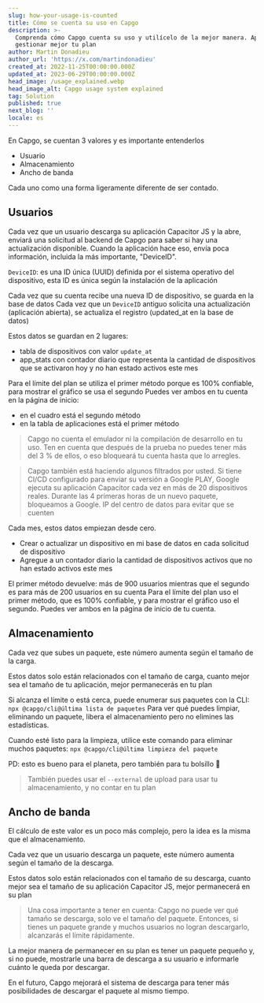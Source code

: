 ```yaml
---
slug: how-your-usage-is-counted
title: Cómo se cuenta su uso en Capgo
description: >-
  Comprenda cómo Capgo cuenta su uso y utilícelo de la mejor manera. Aprende a
  gestionar mejor tu plan
author: Martin Donadieu
author_url: 'https://x.com/martindonadieu'
created_at: 2022-11-25T00:00:00.000Z
updated_at: 2023-06-29T00:00:00.000Z
head_image: /usage_explained.webp
head_image_alt: Capgo usage system explained
tag: Solution
published: true
next_blog: ''
locale: es
---
```


En Capgo, se cuentan 3 valores y es importante entenderlos
- Usuario
- Almacenamiento
- Ancho de banda

Cada uno como una forma ligeramente diferente de ser contado.


## Usuarios

Cada vez que un usuario descarga su aplicación Capacitor JS y la abre, enviará una solicitud al backend de Capgo para saber si hay una actualización disponible.
Cuando la aplicación hace eso, envía poca información, incluida la más importante, "DeviceID".

`DeviceID`: es una ID única (UUID) definida por el sistema operativo del dispositivo, esta ID es única según la instalación de la aplicación

Cada vez que su cuenta recibe una nueva ID de dispositivo, se guarda en la base de datos
Cada vez que un `DeviceID` antiguo solicita una actualización (aplicación abierta), se actualiza el registro (updated_at en la base de datos)

Estos datos se guardan en 2 lugares:
- tabla de dispositivos con valor `update_at`
- app_stats con contador diario que representa la cantidad de dispositivos que se activaron hoy y no han estado activos este mes

Para el límite del plan se utiliza el primer método porque es 100% confiable, para mostrar el gráfico se usa el segundo
Puedes ver ambos en tu cuenta en la página de inicio:
- en el cuadro está el segundo método
- en la tabla de aplicaciones está el primer método

> Capgo no cuenta el emulador ni la compilación de desarrollo en tu uso. Ten en cuenta que después de la prueba no puedes tener más del 3 % de ellos, o eso bloqueará tu cuenta hasta que lo arregles.

> Capgo también está haciendo algunos filtrados por usted. Si tiene CI/CD configurado para enviar su versión a Google PLAY, Google ejecuta su aplicación Capacitor cada vez en más de 20 dispositivos reales. Durante las 4 primeras horas de un nuevo paquete, bloqueamos a Google. IP del centro de datos para evitar que se cuenten

Cada mes, estos datos empiezan desde cero.


- Crear o actualizar un dispositivo en mi base de datos en cada solicitud de dispositivo
- Agregue a un contador diario la cantidad de dispositivos activos que no han estado activos este mes

El primer método devuelve: más de 900 usuarios
mientras que el segundo es para más de 200 usuarios en su cuenta
Para el límite del plan uso el primer método, que es 100% confiable, y para mostrar el gráfico uso el segundo.
Puedes ver ambos en la página de inicio de tu cuenta.

## Almacenamiento

Cada vez que subes un paquete, este número aumenta según el tamaño de la carga.

Estos datos solo están relacionados con el tamaño de carga, cuanto mejor sea el tamaño de tu aplicación, mejor permanecerás en tu plan

Si alcanza el límite o está cerca, puede enumerar sus paquetes con la CLI:
`npx @capgo/cli@última lista de paquetes`
Para ver qué puedes limpiar, eliminando un paquete, libera el almacenamiento pero no elimines las estadísticas.

Cuando esté listo para la limpieza, utilice este comando para eliminar muchos paquetes:
`npx @capgo/cli@última limpieza del paquete`

PD: esto es bueno para el planeta, pero también para tu bolsillo 💪

> También puedes usar el `--external` de upload para usar tu almacenamiento, y no contar en tu plan

## Ancho de banda

El cálculo de este valor es un poco más complejo, pero la idea es la misma que el almacenamiento.

Cada vez que un usuario descarga un paquete, este número aumenta según el tamaño de la descarga.

Estos datos solo están relacionados con el tamaño de su descarga, cuanto mejor sea el tamaño de su aplicación Capacitor JS, mejor permanecerá en su plan

> Una cosa importante a tener en cuenta: Capgo no puede ver qué tamaño se descarga, solo ve el tamaño del paquete. Entonces, si tienes un paquete grande y muchos usuarios no logran descargarlo, alcanzarás el límite rápidamente.

La mejor manera de permanecer en su plan es tener un paquete pequeño y, si no puede, mostrarle una barra de descarga a su usuario e informarle cuánto le queda por descargar.

En el futuro, Capgo mejorará el sistema de descarga para tener más posibilidades de descargar el paquete al mismo tiempo.